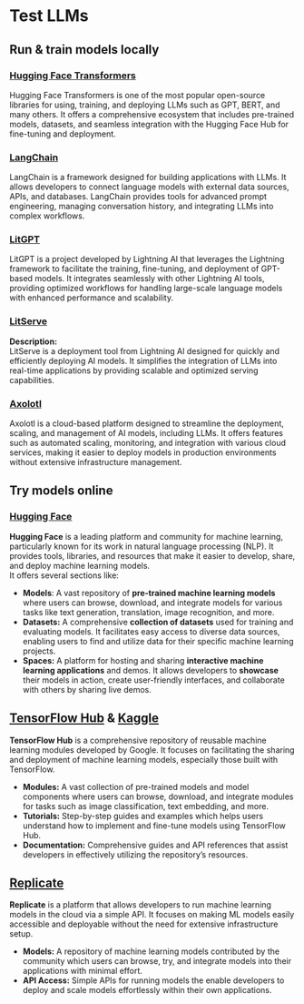 # Test LLMs

## Run & train models locally

### [**Hugging Face Transformers**](https://github.com/huggingface/transformers)

Hugging Face Transformers is one of the most popular open-source libraries for using, training, and deploying LLMs such as GPT, BERT, and many others. It offers a comprehensive ecosystem that includes pre-trained models, datasets, and seamless integration with the Hugging Face Hub for fine-tuning and deployment.

### [**LangChain**](https://github.com/langchain-ai/langchain)

LangChain is a framework designed for building applications with LLMs. It allows developers to connect language models with external data sources, APIs, and databases. LangChain provides tools for advanced prompt engineering, managing conversation history, and integrating LLMs into complex workflows.

### [**LitGPT**](https://github.com/Lightning-AI/litgpt)

LitGPT is a project developed by Lightning AI that leverages the Lightning framework to facilitate the training, fine-tuning, and deployment of GPT-based models. It integrates seamlessly with other Lightning AI tools, providing optimized workflows for handling large-scale language models with enhanced performance and scalability.

### [**LitServe**](https://github.com/Lightning-AI/LitServe)

**Description:**\
LitServe is a deployment tool from Lightning AI designed for quickly and efficiently deploying AI models. It simplifies the integration of LLMs into real-time applications by providing scalable and optimized serving capabilities.

### [**Axolotl**](https://github.com/axolotl-ai-cloud/axolotl)

Axolotl is a cloud-based platform designed to streamline the deployment, scaling, and management of AI models, including LLMs. It offers features such as automated scaling, monitoring, and integration with various cloud services, making it easier to deploy models in production environments without extensive infrastructure management.

## Try models online

### [**Hugging Face**](https://huggingface.co/)

**Hugging Face** is a leading platform and community for machine learning, particularly known for its work in natural language processing (NLP). It provides tools, libraries, and resources that make it easier to develop, share, and deploy machine learning models.\
It offers several sections like:

* **Models**: A vast repository of **pre-trained machine learning models** where users can browse, download, and integrate models for various tasks like text generation, translation, image recognition, and more.
* **Datasets:** A comprehensive **collection of datasets** used for training and evaluating models. It facilitates easy access to diverse data sources, enabling users to find and utilize data for their specific machine learning projects.
* **Spaces:** A platform for hosting and sharing **interactive machine learning applications** and demos. It allows developers to **showcase** their models in action, create user-friendly interfaces, and collaborate with others by sharing live demos.

## [**TensorFlow Hub**](https://www.tensorflow.org/hub) **&** [**Kaggle**](https://www.kaggle.com/)

**TensorFlow Hub** is a comprehensive repository of reusable machine learning modules developed by Google. It focuses on facilitating the sharing and deployment of machine learning models, especially those built with TensorFlow.

* **Modules:** A vast collection of pre-trained models and model components where users can browse, download, and integrate modules for tasks such as image classification, text embedding, and more.
* **Tutorials:** Step-by-step guides and examples which helps users understand how to implement and fine-tune models using TensorFlow Hub.
* **Documentation:** Comprehensive guides and API references that assist developers in effectively utilizing the repository’s resources.

## [**Replicate**](https://replicate.com/home)

**Replicate** is a platform that allows developers to run machine learning models in the cloud via a simple API. It focuses on making ML models easily accessible and deployable without the need for extensive infrastructure setup.

* **Models:** A repository of machine learning models contributed by the community which users can browse, try, and integrate models into their applications with minimal effort.
* **API Access:** Simple APIs for running models the enable developers to deploy and scale models effortlessly within their own applications.




